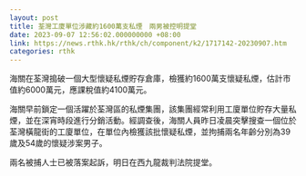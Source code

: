 ```yaml
---
layout: post
title: 荃灣工廈單位涉藏約1600萬支私煙　兩男被控明提堂
date: 2023-09-07 12:56:02.000000000 +08:00
link: https://news.rthk.hk/rthk/ch/component/k2/1717142-20230907.htm
categories: rthk
---
```


海關在荃灣搗破一個大型懷疑私煙貯存倉庫，檢獲約1600萬支懷疑私煙，估計市值約6000萬元，應課稅值約4100萬元。

海關早前鎖定一個活躍於荃灣區的私煙集團，該集團經常利用工廈單位貯存大量私煙，並在深宵時段進行分銷活動。經調查後，海關人員昨日凌晨突擊搜查一個位於荃灣橫龍街的工廈單位，在單位內檢獲該批懷疑私煙，並拘捕兩名年齡分別為39歲及54歲的懷疑涉案男子。 

兩名被捕人士已被落案起訴，明日在西九龍裁判法院提堂。
